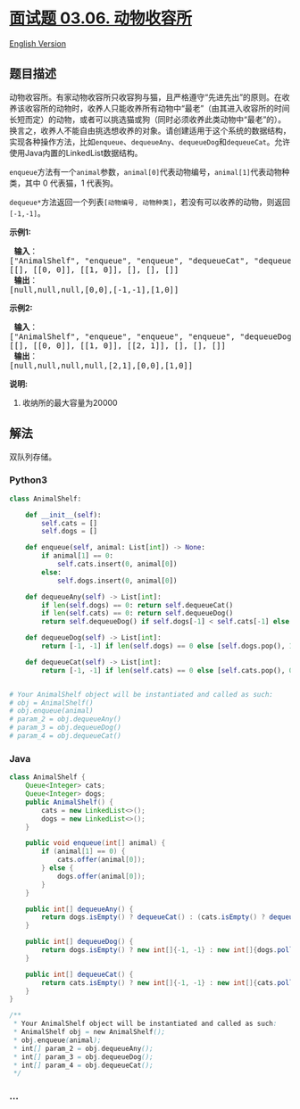 # [面试题 03.06. 动物收容所](https://leetcode-cn.com/problems/animal-shelter-lcci)

[English Version](/lcci/03.06.Animal%20Shelter/README_EN.md)

## 题目描述

<!-- 这里写题目描述 -->
<p>动物收容所。有家动物收容所只收容狗与猫，且严格遵守&ldquo;先进先出&rdquo;的原则。在收养该收容所的动物时，收养人只能收养所有动物中&ldquo;最老&rdquo;（由其进入收容所的时间长短而定）的动物，或者可以挑选猫或狗（同时必须收养此类动物中&ldquo;最老&rdquo;的）。换言之，收养人不能自由挑选想收养的对象。请创建适用于这个系统的数据结构，实现各种操作方法，比如<code>enqueue</code>、<code>dequeueAny</code>、<code>dequeueDog</code>和<code>dequeueCat</code>。允许使用Java内置的LinkedList数据结构。</p>

<p><code>enqueue</code>方法有一个<code>animal</code>参数，<code>animal[0]</code>代表动物编号，<code>animal[1]</code>代表动物种类，其中 0 代表猫，1 代表狗。</p>

<p><code>dequeue*</code>方法返回一个列表<code>[动物编号, 动物种类]</code>，若没有可以收养的动物，则返回<code>[-1,-1]</code>。</p>

<p><strong>示例1:</strong></p>

<pre><strong> 输入</strong>：
[&quot;AnimalShelf&quot;, &quot;enqueue&quot;, &quot;enqueue&quot;, &quot;dequeueCat&quot;, &quot;dequeueDog&quot;, &quot;dequeueAny&quot;]
[[], [[0, 0]], [[1, 0]], [], [], []]
<strong> 输出</strong>：
[null,null,null,[0,0],[-1,-1],[1,0]]
</pre>

<p><strong>示例2:</strong></p>

<pre><strong> 输入</strong>：
[&quot;AnimalShelf&quot;, &quot;enqueue&quot;, &quot;enqueue&quot;, &quot;enqueue&quot;, &quot;dequeueDog&quot;, &quot;dequeueCat&quot;, &quot;dequeueAny&quot;]
[[], [[0, 0]], [[1, 0]], [[2, 1]], [], [], []]
<strong> 输出</strong>：
[null,null,null,null,[2,1],[0,0],[1,0]]
</pre>

<p><strong>说明:</strong></p>

<ol>
	<li>收纳所的最大容量为20000</li>
</ol>

## 解法

<!-- 这里可写通用的实现逻辑 -->

双队列存储。

<!-- tabs:start -->

### **Python3**

<!-- 这里可写当前语言的特殊实现逻辑 -->

```python
class AnimalShelf:

    def __init__(self):
        self.cats = []
        self.dogs = []

    def enqueue(self, animal: List[int]) -> None:
        if animal[1] == 0:
            self.cats.insert(0, animal[0])
        else:
            self.dogs.insert(0, animal[0])

    def dequeueAny(self) -> List[int]:
        if len(self.dogs) == 0: return self.dequeueCat()
        if len(self.cats) == 0: return self.dequeueDog()
        return self.dequeueDog() if self.dogs[-1] < self.cats[-1] else self.dequeueCat()

    def dequeueDog(self) -> List[int]:
        return [-1, -1] if len(self.dogs) == 0 else [self.dogs.pop(), 1]

    def dequeueCat(self) -> List[int]:
        return [-1, -1] if len(self.cats) == 0 else [self.cats.pop(), 0]


# Your AnimalShelf object will be instantiated and called as such:
# obj = AnimalShelf()
# obj.enqueue(animal)
# param_2 = obj.dequeueAny()
# param_3 = obj.dequeueDog()
# param_4 = obj.dequeueCat()
```

### **Java**

<!-- 这里可写当前语言的特殊实现逻辑 -->

```java
class AnimalShelf {
    Queue<Integer> cats;
    Queue<Integer> dogs;
    public AnimalShelf() {
        cats = new LinkedList<>();
        dogs = new LinkedList<>();
    }

    public void enqueue(int[] animal) {
        if (animal[1] == 0) {
            cats.offer(animal[0]);
        } else {
            dogs.offer(animal[0]);
        }
    }

    public int[] dequeueAny() {
        return dogs.isEmpty() ? dequeueCat() : (cats.isEmpty() ? dequeueDog() : (dogs.peek() < cats.peek() ? dequeueDog() : dequeueCat()));
    }

    public int[] dequeueDog() {
        return dogs.isEmpty() ? new int[]{-1, -1} : new int[]{dogs.poll(), 1};
    }

    public int[] dequeueCat() {
        return cats.isEmpty() ? new int[]{-1, -1} : new int[]{cats.poll(), 0};
    }
}

/**
 * Your AnimalShelf object will be instantiated and called as such:
 * AnimalShelf obj = new AnimalShelf();
 * obj.enqueue(animal);
 * int[] param_2 = obj.dequeueAny();
 * int[] param_3 = obj.dequeueDog();
 * int[] param_4 = obj.dequeueCat();
 */
```

### **...**

```

```

<!-- tabs:end -->
